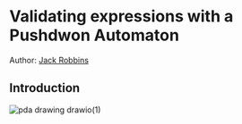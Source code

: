 # Validating expressions with a Pushdwon Automaton
Author: [Jack Robbins](https://www.github.com/jackr276)

## Introduction

 
![pda drawing drawio(1)](https://github.com/jackr276/Expression-Validation-with-a-PDA/assets/113046361/1205c8ae-bdf5-4aae-9cd4-0d8c5c649076)
